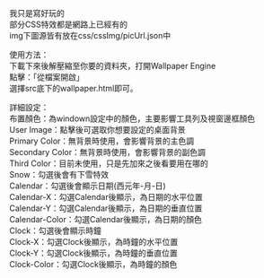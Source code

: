 我只是寫好玩的<br>
部分CSS特效都是網路上已經有的<br>
img下圖源皆有放在css/cssImg/picUrl.json中<br>

使用方法：<br>
下載下來後解壓縮至你要的資料夾，打開Wallpaper Engine<br>
點擊：「從檔案開啟」<br>
選擇src底下的wallpaper.html即可。<br>


詳細設定：<br>
布置顏色：為windown設定中的顏色，主要影響工具列及視窗邊框顏色<br>
User Image：點擊後可選取你想要設定的桌面背景<br>
Primary Color：無背景時使用，會影響背景的主色調<br>
Secondary Color：無背景時使用，會影響背景的副色調<br>
Third Color：目前未使用，只是先加來之後看要用在哪的<br>
Snow：勾選後會有下雪特效<br>
Calendar：勾選後會顯示日期(西元年-月-日)<br>
Calendar-X：勾選Calendar後顯示，為日期的水平位置<br>
Calendar-Y：勾選Calendar後顯示，為日期的垂直位置<br>
Calendar-Color：勾選Calendar後顯示，為日期的顏色<br>
Clock：勾選後會顯示時鐘<br>
Clock-X：勾選Clock後顯示，為時鐘的水平位置<br>
Clock-Y：勾選Clock後顯示，為時鐘的垂直位置<br>
Clock-Color：勾選Clock後顯示，為時鐘的顏色<br>
